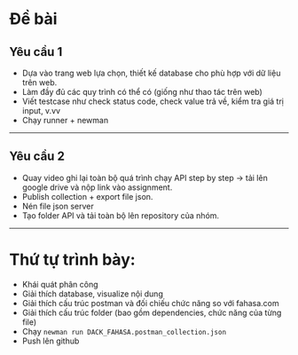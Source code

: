 # Đề bài
## Yêu cầu 1

- Dựa vào trang web lựa chọn, thiết kế database cho phù hợp với dữ liệu trên web.
- Làm đầy đủ các quy trình có thể có (giống như thao tác trên web)
- Viết testcase như check status code, check value trả về, kiểm tra giá trị input, v.vv
- Chạy runner + newman 
___
## Yêu cầu 2
- Quay video ghi lại toàn bộ quá trình chạy API step by step -> tải lên google drive và nộp link vào assignment.
- Publish collection + export file json.
- Nén file json server  
- Tạo folder API và tải toàn bộ lên repository của nhóm.



___

# Thứ tự trình bày:
- Khái quát phân công
- Giải thích database, visualize nội dung
- Giải thích cấu trúc postman và đối chiếu chức năng so với fahasa.com
- Giải thích cấu trúc folder (bao gồm dependencies, chức năng của từng file)
- Chạy `newman run DACK_FAHASA.postman_collection.json`
- Push lên github 
